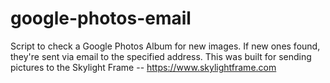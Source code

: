# google-photos-email
Script to check a Google Photos Album for new images.  If new ones found, they're sent via email to the specified address.  This was built for sending pictures to the Skylight Frame -- https://www.skylightframe.com
